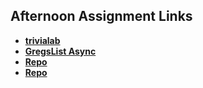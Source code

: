 ## Afternoon Assignment Links

* **[trivialab](https://github.com/WilliamJMcElroy/MyTriviaLab>)**
* **[GregsList Async](https://github.com/WilliamJMcElroy/ltSummer23-gregslistASYNC)**
* **[Repo](https://github.com/WilliamJMcElroy/<ASSIGNMENT_REPO>)**
* **[Repo](https://github.com/WilliamJMcElroy/<ASSIGNMENT_REPO>)**

